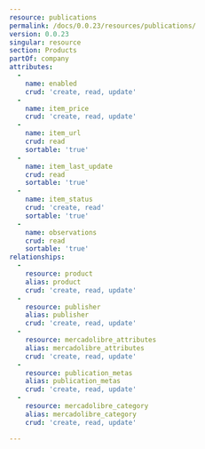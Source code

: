```yaml
---
resource: publications
permalink: /docs/0.0.23/resources/publications/
version: 0.0.23
singular: resource
section: Products
partOf: company
attributes:
  -
    name: enabled
    crud: 'create, read, update'
  -
    name: item_price
    crud: 'create, read, update'
  -
    name: item_url
    crud: read
    sortable: 'true'
  -
    name: item_last_update
    crud: read
    sortable: 'true'
  -
    name: item_status
    crud: 'create, read'
    sortable: 'true'
  -
    name: observations
    crud: read
    sortable: 'true'
relationships:
  -
    resource: product
    alias: product
    crud: 'create, read, update'
  -
    resource: publisher
    alias: publisher
    crud: 'create, read, update'
  -
    resource: mercadolibre_attributes
    alias: mercadolibre_attributes
    crud: 'create, read, update'
  -
    resource: publication_metas
    alias: publication_metas
    crud: 'create, read, update'
  -
    resource: mercadolibre_category
    alias: mercadolibre_category
    crud: 'create, read, update'

---
```


